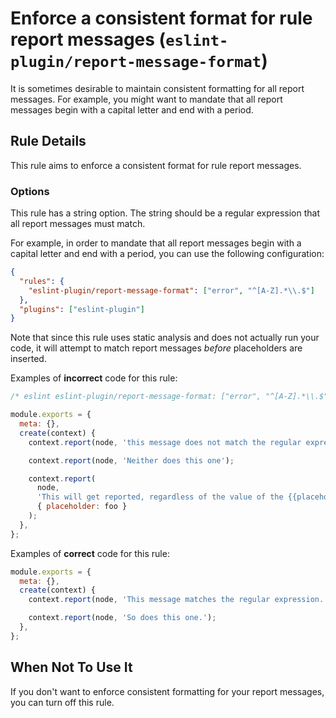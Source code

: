 # Enforce a consistent format for rule report messages (`eslint-plugin/report-message-format`)

<!-- end auto-generated rule header -->

It is sometimes desirable to maintain consistent formatting for all report messages. For example, you might want to mandate that all report messages begin with a capital letter and end with a period.

## Rule Details

This rule aims to enforce a consistent format for rule report messages.

### Options

This rule has a string option. The string should be a regular expression that all report messages must match.

For example, in order to mandate that all report messages begin with a capital letter and end with a period, you can use the following configuration:

```json
{
  "rules": {
    "eslint-plugin/report-message-format": ["error", "^[A-Z].*\\.$"]
  },
  "plugins": ["eslint-plugin"]
}
```

Note that since this rule uses static analysis and does not actually run your code, it will attempt to match report messages _before_ placeholders are inserted.

Examples of **incorrect** code for this rule:

```js
/* eslint eslint-plugin/report-message-format: ["error", "^[A-Z].*\\.$"] */

module.exports = {
  meta: {},
  create(context) {
    context.report(node, 'this message does not match the regular expression.');

    context.report(node, 'Neither does this one');

    context.report(
      node,
      'This will get reported, regardless of the value of the {{placeholder}}',
      { placeholder: foo }
    );
  },
};
```

Examples of **correct** code for this rule:

```js
module.exports = {
  meta: {},
  create(context) {
    context.report(node, 'This message matches the regular expression.');

    context.report(node, 'So does this one.');
  },
};
```

## When Not To Use It

If you don't want to enforce consistent formatting for your report messages, you can turn off this rule.
